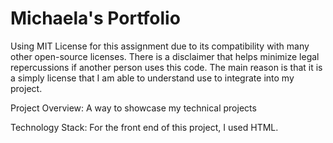 # Michaela's Portfolio
Using MIT License for this assignment due to its compatibility with many other open-source licenses. There is a disclaimer that helps minimize legal repercussions if another person uses this code. The main reason is that it is a simply license that I am able to understand use to integrate into my project.

Project Overview: A way to showcase my technical projects

Technology Stack: For the front end of this project, I used HTML. 
